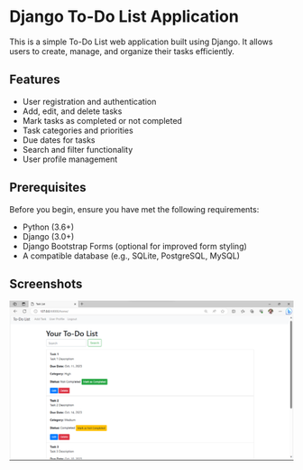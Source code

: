 
# Django To-Do List Application

This is a simple To-Do List web application built using Django. It allows users to create, manage, and organize their tasks efficiently.

## Features

- User registration and authentication
- Add, edit, and delete tasks
- Mark tasks as completed or not completed
- Task categories and priorities
- Due dates for tasks
- Search and filter functionality
- User profile management

## Prerequisites

Before you begin, ensure you have met the following requirements:

- Python (3.6+)
- Django (3.0+)
- Django Bootstrap Forms (optional for improved form styling)
- A compatible database (e.g., SQLite, PostgreSQL, MySQL)

## Screenshots

![ Screenshots](Screenshots/tasklist2.png)



